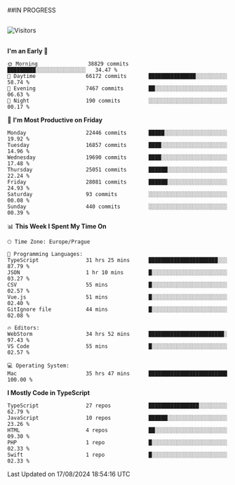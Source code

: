 ##IN PROGRESS
##
![Visitors](https://komarev.com/ghpvc/?username=petrbui&style=for-the-badge&label=Visitors+👀)



##
<!--
[![My GitHub stats](https://github-readme-stats.vercel.app/api?username=petrbui&theme=github_dark)](https://github.com/anuraghazra/github-readme-stats)

[![My wakatime stats](https://github-readme-stats.vercel.app/api/wakatime?username=petrbui&theme=github_dark)](https://github.com/anuraghazra/github-readme-stats)
-->
<!--START_SECTION:waka-->
**I'm an Early 🐤** 

```text
🌞 Morning                38829 commits       █████████░░░░░░░░░░░░░░░░   34.47 % 
🌆 Daytime                66172 commits       ███████████████░░░░░░░░░░   58.74 % 
🌃 Evening                7467 commits        ██░░░░░░░░░░░░░░░░░░░░░░░   06.63 % 
🌙 Night                  190 commits         ░░░░░░░░░░░░░░░░░░░░░░░░░   00.17 % 
```
📅 **I'm Most Productive on Friday** 

```text
Monday                   22446 commits       █████░░░░░░░░░░░░░░░░░░░░   19.92 % 
Tuesday                  16857 commits       ████░░░░░░░░░░░░░░░░░░░░░   14.96 % 
Wednesday                19690 commits       ████░░░░░░░░░░░░░░░░░░░░░   17.48 % 
Thursday                 25051 commits       ██████░░░░░░░░░░░░░░░░░░░   22.24 % 
Friday                   28081 commits       ██████░░░░░░░░░░░░░░░░░░░   24.93 % 
Saturday                 93 commits          ░░░░░░░░░░░░░░░░░░░░░░░░░   00.08 % 
Sunday                   440 commits         ░░░░░░░░░░░░░░░░░░░░░░░░░   00.39 % 
```


📊 **This Week I Spent My Time On** 

```text
🕑︎ Time Zone: Europe/Prague

💬 Programming Languages: 
TypeScript               31 hrs 25 mins      ██████████████████████░░░   87.79 % 
JSON                     1 hr 10 mins        █░░░░░░░░░░░░░░░░░░░░░░░░   03.27 % 
CSV                      55 mins             █░░░░░░░░░░░░░░░░░░░░░░░░   02.57 % 
Vue.js                   51 mins             █░░░░░░░░░░░░░░░░░░░░░░░░   02.40 % 
GitIgnore file           44 mins             █░░░░░░░░░░░░░░░░░░░░░░░░   02.08 % 

🔥 Editors: 
WebStorm                 34 hrs 52 mins      ████████████████████████░   97.43 % 
VS Code                  55 mins             █░░░░░░░░░░░░░░░░░░░░░░░░   02.57 % 

💻 Operating System: 
Mac                      35 hrs 47 mins      █████████████████████████   100.00 % 
```

**I Mostly Code in TypeScript** 

```text
TypeScript               27 repos            ████████████████░░░░░░░░░   62.79 % 
JavaScript               10 repos            ██████░░░░░░░░░░░░░░░░░░░   23.26 % 
HTML                     4 repos             ██░░░░░░░░░░░░░░░░░░░░░░░   09.30 % 
PHP                      1 repo              █░░░░░░░░░░░░░░░░░░░░░░░░   02.33 % 
Swift                    1 repo              █░░░░░░░░░░░░░░░░░░░░░░░░   02.33 % 
```




 Last Updated on 17/08/2024 18:54:16 UTC
<!--END_SECTION:waka-->
